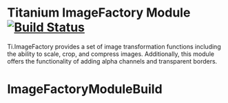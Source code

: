 # Titanium ImageFactory Module [![Build Status](https://travis-ci.org/appcelerator-modules/ti.imagefactory.png)](https://travis-ci.org/appcelerator-modules/ti.imagefactory)

Ti.ImageFactory provides a set of image transformation functions including the ability to scale, crop, and compress images. Additionally, this module offers the functionality of adding alpha channels and transparent borders.
# ImageFactoryModuleBuild

